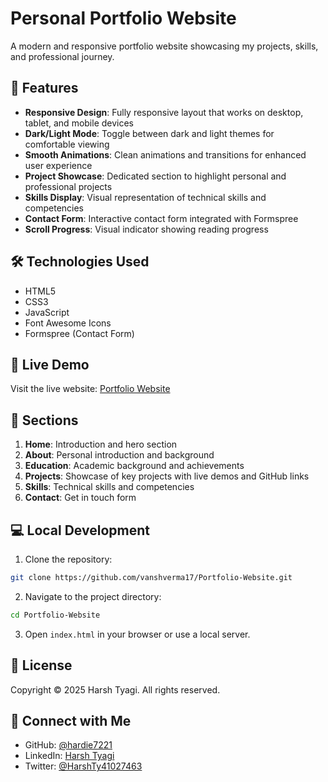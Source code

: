 # Personal Portfolio Website

A modern and responsive portfolio website showcasing my projects, skills, and professional journey.

## 🌟 Features

- **Responsive Design**: Fully responsive layout that works on desktop, tablet, and mobile devices
- **Dark/Light Mode**: Toggle between dark and light themes for comfortable viewing
- **Smooth Animations**: Clean animations and transitions for enhanced user experience
- **Project Showcase**: Dedicated section to highlight personal and professional projects
- **Skills Display**: Visual representation of technical skills and competencies
- **Contact Form**: Interactive contact form integrated with Formspree
- **Scroll Progress**: Visual indicator showing reading progress

## 🛠️ Technologies Used

- HTML5
- CSS3
- JavaScript
- Font Awesome Icons
- Formspree (Contact Form)

## 🚀 Live Demo

Visit the live website: [Portfolio Website](https://portfoliowebsite7221.netlify.app/)

## 📌 Sections

1. **Home**: Introduction and hero section
2. **About**: Personal introduction and background
3. **Education**: Academic background and achievements
4. **Projects**: Showcase of key projects with live demos and GitHub links
5. **Skills**: Technical skills and competencies
6. **Contact**: Get in touch form

## 💻 Local Development

1. Clone the repository:
```bash
git clone https://github.com/vanshverma17/Portfolio-Website.git
```

2. Navigate to the project directory:
```bash
cd Portfolio-Website
```

3. Open `index.html` in your browser or use a local server.

## 📝 License

Copyright © 2025 Harsh Tyagi. All rights reserved.

## 🤝 Connect with Me

- GitHub: [@hardie7221](https://github.com/hardie7221)
- LinkedIn: [Harsh Tyagi](https://www.linkedin.com/in/harsh-tyagi-813360289/)
- Twitter: [@HarshTy41027463](https://x.com/HarshTy41027463)
